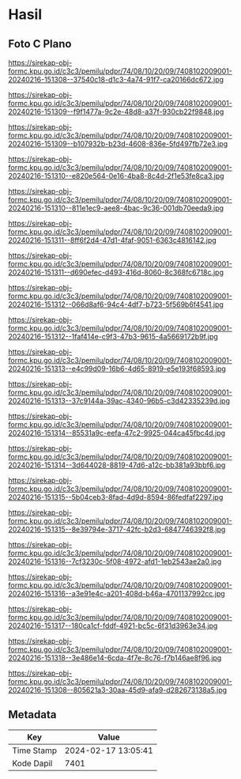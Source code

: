 # Hasil

## Foto C Plano

https://sirekap-obj-formc.kpu.go.id/c3c3/pemilu/pdpr/74/08/10/20/09/7408102009001-20240216-151308--37540c18-d1c3-4a74-91f7-ca20166dc672.jpg

https://sirekap-obj-formc.kpu.go.id/c3c3/pemilu/pdpr/74/08/10/20/09/7408102009001-20240216-151309--f9f1477a-9c2e-48d8-a37f-930cb22f9848.jpg

https://sirekap-obj-formc.kpu.go.id/c3c3/pemilu/pdpr/74/08/10/20/09/7408102009001-20240216-151309--b107932b-b23d-4608-836e-5fd497fb72e3.jpg

https://sirekap-obj-formc.kpu.go.id/c3c3/pemilu/pdpr/74/08/10/20/09/7408102009001-20240216-151310--e820e564-0e16-4ba8-8c4d-2f1e53fe8ca3.jpg

https://sirekap-obj-formc.kpu.go.id/c3c3/pemilu/pdpr/74/08/10/20/09/7408102009001-20240216-151310--811e1ec9-aee8-4bac-9c36-001db70eeda9.jpg

https://sirekap-obj-formc.kpu.go.id/c3c3/pemilu/pdpr/74/08/10/20/09/7408102009001-20240216-151311--8ff6f2d4-47d1-4faf-9051-6363c4816142.jpg

https://sirekap-obj-formc.kpu.go.id/c3c3/pemilu/pdpr/74/08/10/20/09/7408102009001-20240216-151311--d690efec-d493-416d-8060-8c368fc6718c.jpg

https://sirekap-obj-formc.kpu.go.id/c3c3/pemilu/pdpr/74/08/10/20/09/7408102009001-20240216-151312--066d8af6-94c4-4df7-b723-5f569b6f4541.jpg

https://sirekap-obj-formc.kpu.go.id/c3c3/pemilu/pdpr/74/08/10/20/09/7408102009001-20240216-151312--1faf414e-c9f3-47b3-9615-4a5669172b9f.jpg

https://sirekap-obj-formc.kpu.go.id/c3c3/pemilu/pdpr/74/08/10/20/09/7408102009001-20240216-151313--e4c99d09-16b6-4d65-8919-e5e193f68593.jpg

https://sirekap-obj-formc.kpu.go.id/c3c3/pemilu/pdpr/74/08/10/20/09/7408102009001-20240216-151313--37c9144a-39ac-4340-96b5-c3d42335239d.jpg

https://sirekap-obj-formc.kpu.go.id/c3c3/pemilu/pdpr/74/08/10/20/09/7408102009001-20240216-151314--85531a9c-eefa-47c2-9925-044ca45fbc4d.jpg

https://sirekap-obj-formc.kpu.go.id/c3c3/pemilu/pdpr/74/08/10/20/09/7408102009001-20240216-151314--3d644028-8819-47d6-a12c-bb381a93bbf6.jpg

https://sirekap-obj-formc.kpu.go.id/c3c3/pemilu/pdpr/74/08/10/20/09/7408102009001-20240216-151315--5b04ceb3-8fad-4d9d-8594-86fedfaf2297.jpg

https://sirekap-obj-formc.kpu.go.id/c3c3/pemilu/pdpr/74/08/10/20/09/7408102009001-20240216-151315--8e39794e-3717-42fc-b2d3-6847746392f8.jpg

https://sirekap-obj-formc.kpu.go.id/c3c3/pemilu/pdpr/74/08/10/20/09/7408102009001-20240216-151316--7cf3230c-5f08-4972-afd1-1eb2543ae2a0.jpg

https://sirekap-obj-formc.kpu.go.id/c3c3/pemilu/pdpr/74/08/10/20/09/7408102009001-20240216-151316--a3e91e4c-a201-408d-b46a-4701137992cc.jpg

https://sirekap-obj-formc.kpu.go.id/c3c3/pemilu/pdpr/74/08/10/20/09/7408102009001-20240216-151317--180ca1cf-fddf-4921-bc5c-6f31d3963e34.jpg

https://sirekap-obj-formc.kpu.go.id/c3c3/pemilu/pdpr/74/08/10/20/09/7408102009001-20240216-151318--3e486e14-6cda-4f7e-8c76-f7b146ae8f96.jpg

https://sirekap-obj-formc.kpu.go.id/c3c3/pemilu/pdpr/74/08/10/20/09/7408102009001-20240216-151308--805621a3-30aa-45d9-afa9-d282673138a5.jpg


## Metadata

| Key        | Value               |
| ---------- | ------------------- |
| Time Stamp | 2024-02-17 13:05:41 |
| Kode Dapil | 7401                |



